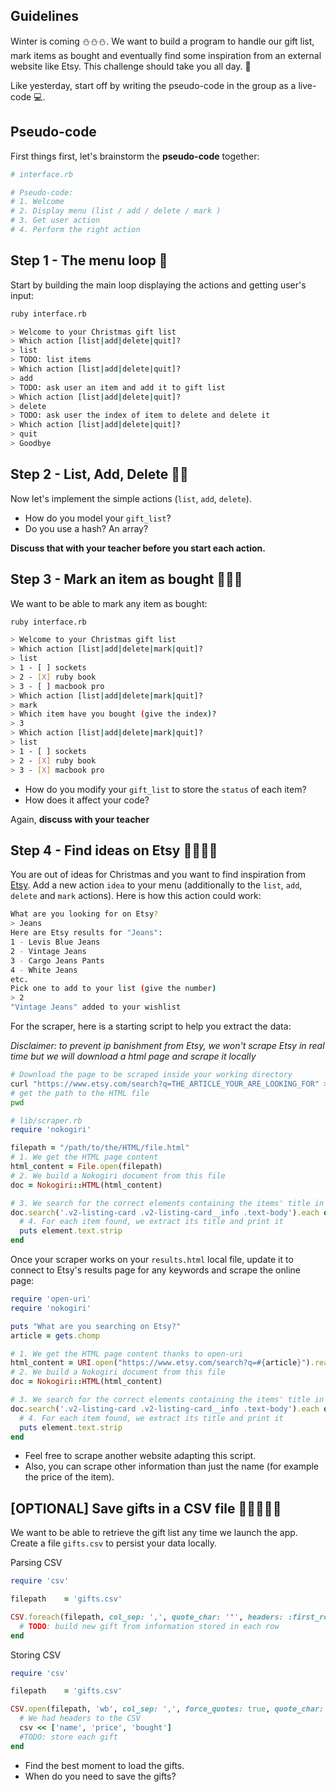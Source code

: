 ## Guidelines

Winter is coming ⛄⛄⛄. We want to build a program to handle our gift list, mark items as bought and eventually find some inspiration from an external website like Etsy. This challenge should take you all day. 🎁

Like yesterday, start off by writing the pseudo-code in the group as a live-code 💻.

## Pseudo-code

First things first, let's brainstorm the **pseudo-code** together:

```ruby
# interface.rb

# Pseudo-code:
# 1. Welcome
# 2. Display menu (list / add / delete / mark )
# 3. Get user action
# 4. Perform the right action
```

## Step 1 - The menu loop 🎁

Start by building the main loop displaying the actions and getting user's input:

```bash
ruby interface.rb

> Welcome to your Christmas gift list
> Which action [list|add|delete|quit]?
> list
> TODO: list items
> Which action [list|add|delete|quit]?
> add
> TODO: ask user an item and add it to gift list
> Which action [list|add|delete|quit]?
> delete
> TODO: ask user the index of item to delete and delete it
> Which action [list|add|delete|quit]?
> quit
> Goodbye
```

## Step 2 - List, Add, Delete 🎁🎁

Now let's implement the simple actions (`list`, `add`, `delete`).

- How do you model your `gift_list`?
- Do you use a hash? An array?

**Discuss that with your teacher before you start each action.**

## Step 3 - Mark an item as bought 🎁🎁🎁

We want to be able to mark any item as bought:

```bash
ruby interface.rb

> Welcome to your Christmas gift list
> Which action [list|add|delete|mark|quit]?
> list
> 1 - [ ] sockets
> 2 - [X] ruby book
> 3 - [ ] macbook pro
> Which action [list|add|delete|mark|quit]?
> mark
> Which item have you bought (give the index)?
> 3
> Which action [list|add|delete|mark|quit]?
> list
> 1 - [ ] sockets
> 2 - [X] ruby book
> 3 - [X] macbook pro
```

- How do you modify your `gift_list` to store the `status` of each item?
- How does it affect your code?

Again, **discuss with your teacher**

## Step 4 - Find ideas on Etsy 🎁🎁🎁🎁

You are out of ideas for Christmas and you want to find inspiration from [Etsy](https://www.etsy.com).
Add a new action `idea` to your menu (additionally to the `list`, `add`, `delete` and `mark` actions). Here is how this action could work:

```bash
What are you looking for on Etsy?
> Jeans
Here are Etsy results for "Jeans":
1 - Levis Blue Jeans
2 - Vintage Jeans
3 - Cargo Jeans Pants
4 - White Jeans
etc.
Pick one to add to your list (give the number)
> 2
"Vintage Jeans" added to your wishlist
```

For the scraper, here is a starting script to help you extract the data:

_Disclaimer: to prevent ip banishment from Etsy, we won't scrape Etsy in real time but we will download a html page and scrape it locally_

```bash
# Download the page to be scraped inside your working directory
curl "https://www.etsy.com/search?q=THE_ARTICLE_YOUR_ARE_LOOKING_FOR" > results.html
# get the path to the HTML file
pwd
```
```ruby
# lib/scraper.rb
require 'nokogiri'

filepath = "/path/to/the/HTML/file.html"
# 1. We get the HTML page content
html_content = File.open(filepath)
# 2. We build a Nokogiri document from this file
doc = Nokogiri::HTML(html_content)

# 3. We search for the correct elements containing the items' title in our HTML doc
doc.search('.v2-listing-card .v2-listing-card__info .text-body').each do |element|
  # 4. For each item found, we extract its title and print it
  puts element.text.strip
end
```

Once your scraper works on your `results.html` local file, update it to connect to Etsy's results page for any keywords and scrape the online page:

```ruby
require 'open-uri'
require 'nokogiri'

puts "What are you searching on Etsy?"
article = gets.chomp

# 1. We get the HTML page content thanks to open-uri
html_content = URI.open("https://www.etsy.com/search?q=#{article}").read
# 2. We build a Nokogiri document from this file
doc = Nokogiri::HTML(html_content)

# 3. We search for the correct elements containing the items' title in our HTML doc
doc.search('.v2-listing-card .v2-listing-card__info .text-body').each do |element|
  # 4. For each item found, we extract its title and print it
  puts element.text.strip
end
```

- Feel free to scrape another website adapting this script.
- Also, you can scrape other information than just the name (for example the price of the item).

## [OPTIONAL] Save gifts in a CSV file 🎁🎁🎁🎁🎁
We want to be able to retrieve the gift list any time we launch the app.
Create a file `gifts.csv` to persist your data locally.

Parsing CSV

```ruby
require 'csv'

filepath    = 'gifts.csv'

CSV.foreach(filepath, col_sep: ',', quote_char: '"', headers: :first_row) do |row|
  # TODO: build new gift from information stored in each row
end
```

Storing CSV

```ruby
require 'csv'

filepath    = 'gifts.csv'

CSV.open(filepath, 'wb', col_sep: ',', force_quotes: true, quote_char: '"') do |csv|
  # We had headers to the CSV
  csv << ['name', 'price', 'bought']
  #TODO: store each gift
end
```

- Find the best moment to load the gifts.
- When do you need to save the gifts?
